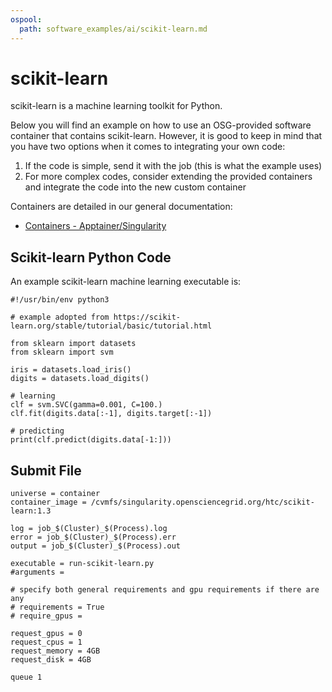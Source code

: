 ```yaml
---
ospool:
  path: software_examples/ai/scikit-learn.md
---
```


# scikit-learn

scikit-learn is a machine learning toolkit for Python.

Below you will find an example on how to use an OSG-provided software container that contains 
scikit-learn. However, it is good to keep in mind that
you have two options when it comes to integrating your own
code:

  1. If the code is simple, send it with the job (this is what the
     example uses)
  2. For more complex codes, consider extending the provided
     containers and integrate the code into the new custom
     container

Containers are detailed in our general documentation:

  * [Containers - Apptainer/Singularity](../../../htc_workloads/using_software/containers-singularity/)

## Scikit-learn Python Code

An example scikit-learn machine learning executable is:


    #!/usr/bin/env python3
    
    # example adopted from https://scikit-learn.org/stable/tutorial/basic/tutorial.html
    
    from sklearn import datasets
    from sklearn import svm
    
    iris = datasets.load_iris()
    digits = datasets.load_digits()
    
    # learning
    clf = svm.SVC(gamma=0.001, C=100.)
    clf.fit(digits.data[:-1], digits.target[:-1])
    
    # predicting
    print(clf.predict(digits.data[-1:]))

## Submit File

    universe = container
    container_image = /cvmfs/singularity.opensciencegrid.org/htc/scikit-learn:1.3

    log = job_$(Cluster)_$(Process).log
    error = job_$(Cluster)_$(Process).err
    output = job_$(Cluster)_$(Process).out
    
    executable = run-scikit-learn.py
    #arguments = 
   
    # specify both general requirements and gpu requirements if there are any
    # requirements = True
    # require_gpus = 
    
    request_gpus = 0
    request_cpus = 1
    request_memory = 4GB
    request_disk = 4GB
    
    queue 1
